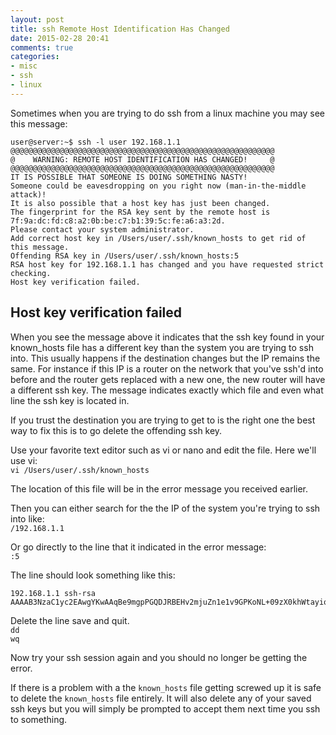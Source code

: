 ```yaml
---
layout: post
title: ssh Remote Host Identification Has Changed
date: 2015-02-28 20:41
comments: true
categories:
- misc
- ssh
- linux
---
```

Sometimes when you are trying to do ssh from a linux machine you may see this message:

```
user@server:~$ ssh -l user 192.168.1.1
@@@@@@@@@@@@@@@@@@@@@@@@@@@@@@@@@@@@@@@@@@@@@@@@@@@@@@@@@@@
@    WARNING: REMOTE HOST IDENTIFICATION HAS CHANGED!     @
@@@@@@@@@@@@@@@@@@@@@@@@@@@@@@@@@@@@@@@@@@@@@@@@@@@@@@@@@@@
IT IS POSSIBLE THAT SOMEONE IS DOING SOMETHING NASTY!
Someone could be eavesdropping on you right now (man-in-the-middle attack)!
It is also possible that a host key has just been changed.
The fingerprint for the RSA key sent by the remote host is
7f:9a:dc:fd:c8:a2:0b:be:c7:b1:39:5c:fe:a6:a3:2d.
Please contact your system administrator.
Add correct host key in /Users/user/.ssh/known_hosts to get rid of this message.
Offending RSA key in /Users/user/.ssh/known_hosts:5
RSA host key for 192.168.1.1 has changed and you have requested strict checking.
Host key verification failed.
```

## Host key verification failed

When you see the message above it indicates that the ssh key found in your known_hosts file has a different key than the system you are trying to ssh into. This usually happens if the destination changes but the IP remains the same. For instance if this IP is a router on the network that you've ssh'd into before and the router gets replaced with a new one, the new router will have a different ssh key. The message indicates exactly which file and even what line the ssh key is located in. 


If you trust the destination you are trying to get to is the right one the best way to fix this is to go delete the offending ssh key.

Use your favorite text editor such as vi or nano and edit the file. Here we'll use vi:<br>
`vi /Users/user/.ssh/known_hosts`

The location of this file will be in the error message you received earlier.

Then you can either search for the the IP of the system you're trying to ssh into like:<br>
`/192.168.1.1`

Or go directly to the line that it indicated in the error message:<br>
`:5`

The line should look something like this:

```
192.168.1.1 ssh-rsa AAAAB3NzaC1yc2EAwgYKwAAqBe9mgpPGQDJRBEHv2mjuZn1e1v9GPKoNL+09zX0khWtayio5Oa6Y0BcTBeHBmCWMilqsrZIAvetB5nmcQeWkjX5fcgZsztl1ro3oenxQd0PQIO0WA6A79zsL36A25iwgVkFq2IFscYWoJ7b005ja6GJAAmjAANff8XFdgZR8+DP23EMTM11pIsK2w==
```

Delete the line save and quit.<br>
`dd`<br>
`wq`

Now try your ssh session again and you should no longer be getting the error. 

If there is a problem with a the `known_hosts` file getting screwed up it is safe to delete the `known_hosts` file entirely. It will also delete any of your saved ssh keys but you will simply be prompted to accept them next time you ssh to something.








